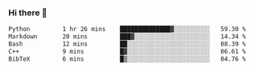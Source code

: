 ### Hi there 👋

<!--START_SECTION:waka-->

```txt
Python         1 hr 26 mins    ██████████████▓░░░░░░░░░░   59.30 %
Markdown       20 mins         ███▓░░░░░░░░░░░░░░░░░░░░░   14.34 %
Bash           12 mins         ██░░░░░░░░░░░░░░░░░░░░░░░   08.39 %
C++            9 mins          █▓░░░░░░░░░░░░░░░░░░░░░░░   06.61 %
BibTeX         6 mins          █▒░░░░░░░░░░░░░░░░░░░░░░░   04.76 %
```

<!--END_SECTION:waka-->
